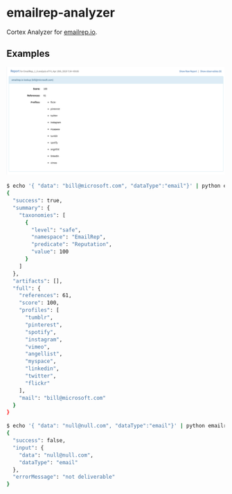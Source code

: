 # emailrep-analyzer

Cortex Analyzer for [emailrep.io](https://emailrep.io/).

## Examples

![img](screenshot/capture.png)

```bash
$ echo '{ "data": "bill@microsoft.com", "dataType":"email"}' | python emailrep_analyzer.py | jq .
{
  "success": true,
  "summary": {
    "taxonomies": [
      {
        "level": "safe",
        "namespace": "EmailRep",
        "predicate": "Reputation",
        "value": 100
      }
    ]
  },
  "artifacts": [],
  "full": {
    "references": 61,
    "score": 100,
    "profiles": [
      "tumblr",
      "pinterest",
      "spotify",
      "instagram",
      "vimeo",
      "angellist",
      "myspace",
      "linkedin",
      "twitter",
      "flickr"
    ],
    "mail": "bill@microsoft.com"
  }
}
```

```bash
$ echo '{ "data": "null@null.com", "dataType":"email"}' | python emailrep_analyzer.py | jq .
{
  "success": false,
  "input": {
    "data": "null@null.com",
    "dataType": "email"
  },
  "errorMessage": "not deliverable"
}
```
